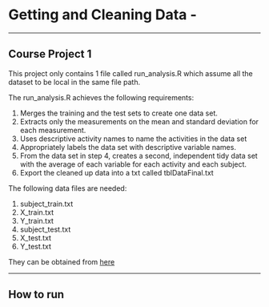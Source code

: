 # Getting and Cleaning Data - #

---

## Course Project 1 ##

This project only contains 1 file called run_analysis.R which assume all the dataset to be local in the same file path.

The run_analysis.R achieves the following requirements:

1. Merges the training and the test sets to create one data set.
2. Extracts only the measurements on the mean and standard deviation for each measurement. 
3. Uses descriptive activity names to name the activities in the data set
4. Appropriately labels the data set with descriptive variable names. 
5. From the data set in step 4, creates a second, independent tidy data set with the average of each variable for each activity and each subject.
6. Export the cleaned up data into a txt called tblDataFinal.txt

The following data files are needed:

1. subject_train.txt
2. X_train.txt
3. Y_train.txt
4. subject_test.txt
5. X_test.txt
5. Y_test.txt

They can be obtained from [here](https://d396qusza40orc.cloudfront.net/getdata%2Fprojectfiles%2FUCI%20HAR%20Dataset.zip)

---

## How to run ##

 